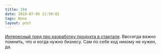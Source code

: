 ```yaml
---
title: 194
date: 2018-07-08 11:50:02
tags: None
layout: post
---
```


[Интересный тред про разработку продукта в стартапе](https://twitter.com/maxua/status/997749460129206272). Ввссегда важно помнить, что и когда нужно бизнесу. Сам по себе код никому не нужен, да.
